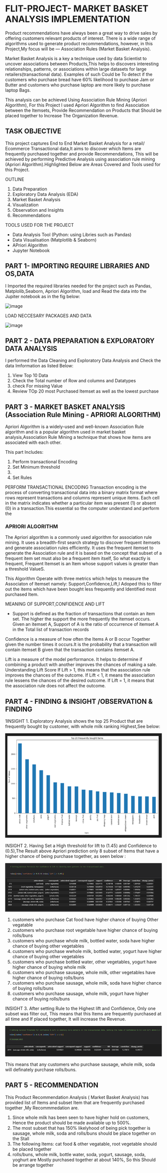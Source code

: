 # FLIT-PROJECT- MARKET BASKET ANALYSIS IMPLEMENTATION

Product recommendations have always been a great way to drive sales by offering customers relevant products of interest. There is a wide range of algorithms used to generate product recommendations, however, in this Project,My focus will be — Association Rules (Market Basket Analysis).

Market Basket Analysis is a key a technique used by data Scientist to uncover associations between Products,This helps to discovers interesting relationships, patterns, or associations within large datasets for large retailers(transactional data). Examples of such Could be To detect if the customers who purchase bread have 60% likelihood to purchase Jam or Butter and customers who purchase laptop are more likely to purchase laptop Bags.

This analysis can be achieved Using Association Rule Mining (Apriori Algorithm), For this Project I used Apriori Algorithm to find Association between the Itemsets, Provide Recommendation on Products that Should be placed together to Increase The Organization Revenue.



## TASK OBJECTIVE
This project captures End to End Market Basket Analysis for a retail/ Ecommerce Transactional data,It aims to discover which Items are frequently purchased together and provide Recommendations, This will be achieved by performing Predictive Analysis using association rule mining (Apriori Algorithm).Highlighted Below are Areas Covered and Tools used for this Project.

OUTLINE 
1. Data Preparation
2. Exploratory Data Analysis (EDA)
3. Market Basket Analysis
4. Visualization
5. Observation and Insights
6. Recommendations

TOOLS USED FOR THE PROJECT
* Data Analysis Tool (Python: using Libries such as Pandas)
* Data Visualisation (Matplotlib & Seaborn)
* APriori Algorithm
* Jupyter Notebook


## PART 1- IMPORTING REQUIRE LIBRARIES AND OS,DATA 
I Imported the required libraries needed for the project such as Pandas, Matplolib,Seaborn, Apriori Algorithm, load and Read the data into the Jupiter notebook as in the fig below: 

![image](https://github.com/Bumzeal/FLIT-PROJECT-1/assets/78567274/b1fde7c0-aa33-4617-bb1c-6fcdb987a6c4)

LOAD NECCESARY PACKAGES AND DATA 

![image](https://github.com/Bumzeal/FLIT-PROJECT-1/assets/78567274/bf51e6e6-385c-47c8-8c62-88405c972311)

## PART 2 - DATA PREPARATION &  EXPLORATORY DATA ANALYSIS
I performed the Data Cleaning and Exploratory Data Analysis and Check the data Imformation as listed Below:

1. View Top 10 Data 
2. Check the Total number of Row and columns and Datatypes
3. check For missing Value
4. Review TOp 20 most Purchased Itemset as well as the lowest purchase


## PART 3 -  MARKET BASKET ANALYSIS (Association Rule Mining - APRIORI ALGORITHM) 
Apriori Algorithm is a widely-used and well-known Association Rule algorithm and is a popular algorithm used in market basket analysis,Association Rule Mining a technique that shows how items are associated with each other.

This part Includes:
1. Perform transactional Encoding
2. Set Minimum threshold 
3. 
4. Set Rules

PERFORM TRANSACTIONAL ENCODING
Transaction encoding is the process of converting transactional data into a binary matrix format where rows represent transactions and columns represent unique items. Each cell in the matrix indicates whether a particular item was present (1) or absent (0) in a transaction.This essential so the computer understand and perform the 

### APRIORI ALGORITHM
The Apriori algorithm is a commonly used algorithm for association rule mining. It uses a breadth-first search strategy to discover frequent itemsets and generate association rules efficiently. It uses the frequent itemset to generate the Association rule and it is based on the concept that subset of a frequent item set must also be a frequent item itself, So what exactly is frequent, Frequent Itemset is an Item whose support values is greater than a threshold ValueS.

This Algorithm Operate with three metrics which helps to measure the Associaton of Itemset namely: Support,Confidence,Lift,I Adoped this to filter out the items which have been bought less frequently and Identified most purchased Item. 

MEANING OF SUPPORT,CONFIDENCE AND LIFT

* Support is defined as the fraction of transactions that contain an item set. The higher the support the more frequently the itemset occurs. Given an itemset A, Support of A is the ratio of occurrence of itemset A in the Total list of transaction records

Confidence is a measure of how often the Items A or B occur Together given the number times it occurs.It is the probability that a transaction will contain itemset B given that the transaction contains itemset A.

Lift is a measure of the model performance. It helps to determine if combining a product with another improves the chances of making a sale.
Understanding Lift Score
If Lift > 1, this means that the association rule improves the chances of the outcome.
If Lift < 1, it means the association rule lessens the chances of the desired outcome.
If Lift = 1, it means that the association rule does not affect the outcome.

## PART 4 - FINDING & INSIGHT /OBSERVATION & FINDING

1INSIGHT 1. Exploratory Analysis shows the top 25 Product that are frequently bought by customer, with whole milk ranking Highest,See below:

![Alt text](image-2.png)

INSIGHT 2. Having Set a High threshold for lift to (1.45) and Confidence to (0.5),The Result above Apriori prediction only 8 subset of Items that have a higher chance of being purchase together, as seen below :

![Alt text](image.png)

1. customers who purchase Cat food have higher chance of buying Other vegatable
2. customers who purchase root vegetable have higher chance of buying rolls/buns
3. customers who purchase whole milk, bottled water, soda have higher chance of buying other vegetables
4. customers who purchase wwhole milk, bottled water, yogurt have higher chance of buying other vegetables
5. customers who purchase bottled water, other vegetables, yogurt have higher chance of buying whole milk
6. customers who purchase sausage, whole milk, other vegetables have higher chance of buying rolls/buns
7. customers who purchase sausage, whole milk, soda have higher chance of buying rolls/buns
7. customers who purchase sausage, whole milk, yogurt have higher chance of buying rolls/buns

INSIGHT 3. After setting Rule to the Highest lift and Confidence, Only one subset was filter out, This means that this Items are frequently purchased at all time and If placed together, It will increase the Revenue. 

![Alt text](image-1.png)

This means that any customers who purchase sausage, whole milk, soda will definately purchase rolls/buns.
## PART 5 - RECOMMENDATION 

This Product Recommendation Analysis ( Market Basket Analysis) has provided list of Items and subset Item that are frequently purchased together ,My Recommmedation are.

1. Since whole milk has been seen to have higher hold on customers, Hence the product should be made available up to 500%.
2. The most subset that has 150% likelyhood of being pick together is sausage, whole milk, soda and rolls/buns should be place together on the Stall 
3. The following Items: cat food & other vegatable, root vegetable should be placed together
4. rolls/buns, whole milk, bottle water, soda, yogurt, sausage, soda, yoghurt are Mostly purchased together at about 140%, So this Should be arrange together 

